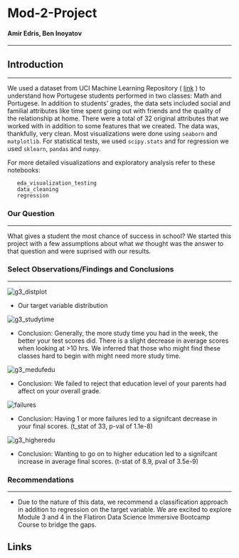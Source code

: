 # Mod-2-Project

#### Amir Edris, Ben Inoyatov
---

## Introduction
---
We used a dataset from UCI Machine Learning Repository ( [link](https://archive.ics.uci.edu/ml/datasets/Student+Performance#) ) to understand how Portugese students performed in two classes: Math and Portugese. In addition to students' grades, the data sets included social and familial attributes like time spent going out with friends and the quality of the relationship at home. There were a total of 32 original attributes that we worked with in addition to some features that we created. The data was, thankfully, very clean. 
Most visualizations were done using ``` seaborn ``` and ``` matplotlib ```. For statistical tests, we used ``` scipy.stats ``` and for regression we used ``` sklearn ```, ``` pandas ``` and ``` numpy ```.

For more detailed visualizations and exploratory analysis refer to these notebooks:
```
   eda_visualization_testing
   data_cleaning
   regression
```

### Our Question 
---
What gives a student the most chance of success in school? We started this project with a few assumptions about what *we* thought was the answer to that question and were suprised with our results. 

###  Select Observations/Findings and Conclusions
---
![g3_distplot](https://user-images.githubusercontent.com/44031998/93031539-a0b37a00-f5f9-11ea-82f5-30e32783a261.png)
- Our target variable distribution

![g3_studytime](https://user-images.githubusercontent.com/44031998/93031557-cd679180-f5f9-11ea-8acd-46db0b2a5bdb.png)
- Conclusion: Generally, the more study time you had in the week, the better your test scores did. There is a slight decrease in average scores when looking at >10 hrs. We inferred that those   who might find these classes hard to begin with might need more study time. 

![g3_medufedu](https://user-images.githubusercontent.com/44031998/93031600-220b0c80-f5fa-11ea-8682-4aadcfb3051d.png)
- Conclusion: We failed to reject that education level of your parents had affect on your overall grade. 

![failures](https://user-images.githubusercontent.com/44031998/93032541-29351900-f600-11ea-864f-3c3f20d7acd6.png)
- Conclusion: Having 1 or more failures led to a signifcant decrease in your final scores. (t_stat of 33, p-val of 1.1e-8)

![g3_higheredu](https://user-images.githubusercontent.com/44031998/93031665-a9f11680-f5fa-11ea-9265-6c2e959ec00f.png)
- Conclusion: Wanting to go on to higher education led to a signifcant increase in average final scores. (t-stat of 8.9, pval of 3.5e-9)

###  Recommendations 
---
- Due to the nature of this data, we recommend a classification approach in addition to regression on the target variable. We are excited to explore Module 3 and 4 in the Flatiron Data Science Immersive Bootcamp Course to bridge the gaps. 
## Links 
